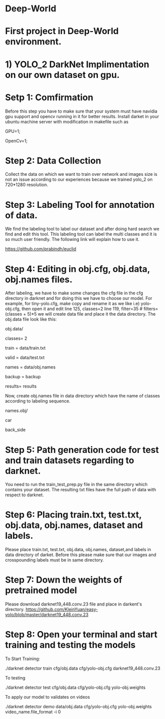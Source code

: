 # Deep-World
# First project in Deep-World environment.
# 1) YOLO_2 DarkNet Implimentation on our own dataset on gpu.
# Setp 1: Comfirmation
Before this step you have to make sure that your system must have navidia gpu support and opencv running in it for better results.
Install darket in your ubuntu machine server with modification in makefile such as

GPU=1;

OpenCv=1;
# Step 2: Data Collection
Collect the data on which we want to train over network and images size is not an issue according to our experiences because we trained yolo_2 on 720*1280 resolution.
# Step 3: Labeling Tool for annotation of data.
We find the labeling tool to label our dataset and after doing hard search we find and edit this tool. This labeling tool can label the multi classes and it is so much user friendly. The following link will explain how to use it.

https://github.com/prabindh/euclid 
# Step 4: Editing in obj.cfg, obj.data, obj.names files.
After labeling, we have to make some changes the cfg file in the cfg directory in darknet and for doing this we have to choose our model. For example, for tiny-yolo.cfg, make copy and rename it as we like i.e) yolo-obj.cfg, then open it and edit 
line 125, classes=2
line 119, filter=35     # filters=(classes + 5)*5
we will create data file and place it the data directory. The obj.data file look like this:   

obj.data/

classes= 2

train  = data/train.txt

valid  = data/test.txt

names = data/obj.names

backup = backup

results= results

Now, create obj.names file in data directory which have the name of classes according to labeling sequence.

names.obj/

car

back_side
# Step 5: Path generation code for test and train datasets regarding to darknet.
You need to run the train_test_prep.py file in the same directory which contains your dataset.
The resulting txt files have the full path of data with respect to darknet.
# Step 6: Placing train.txt, test.txt, obj.data, obj.names, dataset and labels.
Please place train.txt, test.txt, obj.data, obj.names, dataset,and labels in data directory of darket.
Before this please make sure that our images and crosspounding labels must be in same directory.
# Step 7: Down the weights of pretrained model
Please download darknet19_448.conv.23 file and place in darkent's directory.
https://github.com/KleinYuan/easy-yolo/blob/master/darknet19_448.conv.23
# Step 8: Open your terminal and start training and testing the models
To Start Training:

./darknet detector train cfg/obj.data cfg/yolo-obj.cfg darknet19_448.conv.23

To testing

./darknet detector test cfg/obj.data cfg/yolo-obj.cfg yolo-obj.weights

To apply our model to validates on videos

./darknet detector demo data/obj.data cfg/yolo-obj.cfg yolo-obj.weights video_name.file_format -i 0
